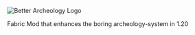 ![Better Archeology Logo](https://i.imgur.com/rzxyyqP.png)

Fabric Mod that enhances the boring archeology-system in 1.20
